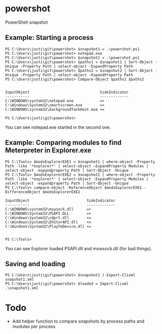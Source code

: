# powershot
PowerShell snapshot

## Example: Starting a process

```
PS C:\Users\justi\git\powershot> $snapshot1 = .\powershot.ps1
PS C:\Users\justi\git\powershot> notepad.exe
PS C:\Users\justi\git\powershot> $snapshot2 = .\powershot.ps1
PS C:\Users\justi\git\powershot> $paths1 = $snapshot1 | Sort-Object -Unique -Property Path | select-object -ExpandProperty Path
PS C:\Users\justi\git\powershot> $paths2 = $snapshot2 | Sort-Object -Unique -Property Path | select-object -ExpandProperty Path
PS C:\Users\justi\git\powershot> Compare-Object $paths1 $paths2


InputObject                                SideIndicator
-----------                                -------------
C:\WINDOWS\system32\notepad.exe            =>
C:\Windows\System32\smartscreen.exe        =>
C:\WINDOWS\system32\backgroundTaskHost.exe <=

PS C:\Users\justi\git\powershot>
```

You can see notepad.exe started in the second one.

## Example: Comparing modules to find Meterpreter in Explorer.exe

```
PS C:\Tools> $modsExplorerEXE1 = $snapshot1 | where-object -Property Path -like '*explorer*' | select-object -ExpandProperty Modules | select-object -expandproperty Path | Sort-Object -Unique
PS C:\Tools> $modsExplorerEXE2 = $snapshot2 | where-object -Property Path -like '*explorer*' | select-object -ExpandProperty Modules | select-object -expandproperty Path | Sort-Object -Unique
PS C:\Tools> compare-object -ReferenceObject $modsExplorerEXE1 -DifferenceObject $modsExplorerEXE2

InputObject                          SideIndicator
-----------                          -------------
C:\WINDOWS\system32\mswsock.dll      =>
C:\WINDOWS\System32\PSAPI.DLL        =>
C:\Windows\System32\cdprt.dll        <=
C:\Windows\System32\EhStorAPI.dll    <=
C:\Windows\System32\PlayToDevice.dll <=


PS C:\Tools>
```

You can see Explorer loaded PSAPI.dll and mswsock.dll (for bad things).

## Saving and loading

```
PS C:\Users\justi\git\powershot> $snapshot1 | Export-Clixml snapshot1.xml
PS C:\Users\justi\git\powershot> $loaded = Import-Clixml .\snapshot1.xml
```

# Todo

- Add helper function to compare snapshots by process paths and modules per process

